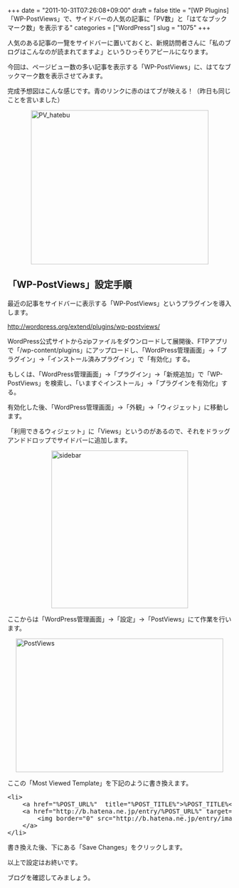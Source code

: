 +++
date = "2011-10-31T07:26:08+09:00"
draft = false
title = "[WP Plugins] 「WP-PostViews」で、サイドバーの人気の記事に「PV数」と「はてなブックマーク数」を表示する"
categories = ["WordPress"]
slug = "1075"
+++

人気のある記事の一覽をサイドバーに置いておくと、新規訪問者さんに「私のブログはこんなのが読まれてますよ」というひっそりアピールになります。

今回は、ページビュー数の多い記事を表示する「WP-PostViews」に、はてなブックマーク数を表示させてみます。

完成予想図はこんな感じです。青のリンクに赤のはてブが映える！（昨日も同じことを言いました）

<img style="display:block; margin-left:auto; margin-right:auto;" src="/images/2011/10/PV_hatebu.jpg" alt="PV_hatebu" title="PV_hatebu.jpg" border="0" width="399" height="346" />

<h2>「WP-PostViews」設定手順</h2>

最近の記事をサイドバーに表示する「WP-PostViews」というプラグインを導入します。

<a href="http://wordpress.org/extend/plugins/wp-postviews/" target="_blank">http://wordpress.org/extend/plugins/wp-postviews/</a>

WordPress公式サイトからzipファイルをダウンロードして展開後、FTPアプリで「/wp-content/plugins」にアップロードし、「WordPress管理画面」→「プラグイン」→「インストール済みプラグイン」で「有効化」する。

もしくは、「WordPress管理画面」→「プラグイン」→「新規追加」で「WP-PostViews」を検索し、「いますぐインストール」→「プラグインを有効化」する。

有効化した後、「WordPress管理画面」→「外観」→「ウィジェット」に移動します。

「利用できるウィジェット」に「Views」というのがあるので、それをドラッグアンドドロップでサイドバーに追加します。

<img style="display:block; margin-left:auto; margin-right:auto;" src="/images/2011/10/sidebar.jpg" alt="sidebar" title="sidebar.jpg" border="0" width="307" height="354" />

ここからは「WordPress管理画面」→「設定」→「PostViews」にて作業を行います。

<img style="display:block; margin-left:auto; margin-right:auto;" src="/images/2011/10/PostViews.jpg" alt="PostViews" title="PostViews.jpg" border="0" width="466" height="300" />

ここの「Most Viewed Template」を下記のように書き換えます。

<pre class="prettyprint">
&lt;li&gt;
    &lt;a href=&quot;%POST_URL%&quot;  title=&quot;%POST_TITLE%&quot;&gt;%POST_TITLE%&lt;/a&gt;  %VIEW_COUNT% views 
    &lt;a href=&quot;http://b.hatena.ne.jp/entry/%POST_URL%&quot; target=&quot;_blank&quot;&gt;
        &lt;img border=&quot;0&quot; src=&quot;http://b.hatena.ne.jp/entry/image/%POST_URL%&quot; alt=&quot;&quot; /&gt;
    &lt;/a&gt;
&lt;/li&gt;
</pre>

書き換えた後、下にある「Save Changes」をクリックします。

以上で設定はお終いです。

ブログを確認してみましょう。
